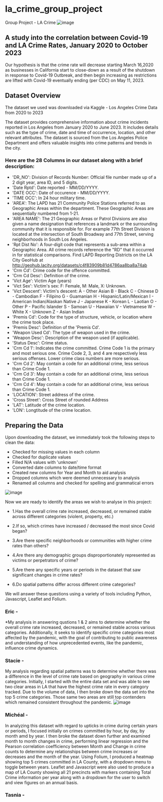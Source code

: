 # la_crime_group_project
Group Project - LA Crime 
![image](https://github.com/eshih22/la_crime_group_project/assets/146681542/77fb3d76-60f7-4fd8-9d1f-391cada4e4d2)

## A study into the correlation between Covid-19 and LA Crime Rates, January 2020 to October 2023

Our hypothesis is that the crime rate will decrease starting March 16,2020 as businesses in California start to close-down as a result of the  shutdown in response to Covid-19 Outbreak, and then begin increasing as restrictions are lifted with Covid-19 eventually ending (per CDC) on May 11, 2023.

## Dataset Overview
The dataset we used was downloaded via Kaggle - 
Los Angeles Crime Data from 2020 to 2023

The dataset provides comprehensive information about crime incidents reported in Los Angeles from January 2020 to June 2023. It includes details such as the type of crime, date and time of occurrence, location, and other relevant attributes. The dataset is sourced from the Los Angeles Police Department and offers valuable insights into crime patterns and trends in the city.

### Here are the 28 Columns in our dataset along with a brief description:

* 'DR_NO':	Division of Records Number: Official file number made up of a 2 digit year, area ID, and 5 digits.
* 'Date Rptd':	Date reported - MM/DD/YYYY.
* 'DATE OCC':	Date of occurence - MM/DD/YYYY.
* 'TIME OCC':	In 24 hour military time.
* 'AREA':	The LAPD has 21 Community Police Stations referred to as Geographic Areas within the department. These Geographic Areas are sequentially numbered from 1-21.
* 'AREA NAME':	The 21 Geographic Areas or Patrol Divisions are also given a name designation that references a landmark or the surrounding community that it is responsible for. For example 77th Street Division is located at the intersection of South Broadway and 77th Street, serving neighborhoods in South Los Angeles.
* 'Rpt Dist No':	A four-digit code that represents a sub-area within a Geographic Area. All crime records reference the "RD" that it occurred in for statistical comparisons. Find LAPD Reporting Districts on the LA City GeoHub at http://geohub.lacity.org/datasets/c4f83909b81d4786aa8ba8a74ab
* 'Crm Cd':	Crime code for the offence committed.
* 'Crm Cd Desc':	Definition of the crime.
* 'Vict Age':	Victim Age (years)
* 'Vict Sex':	Victim's sex: F: Female, M: Male, X: Unknown.
* 'Vict Descent':	Victim's descent:
A - Other Asian
B - Black
C - Chinese
D - Cambodian
F - Filipino
G - Guamanian
H - Hispanic/Latin/Mexican
I - American Indian/Alaskan Native
J - Japanese
K - Korean
L - Laotian
O - Other
P - Pacific Islander
S - Samoan
U - Hawaiian
V - Vietnamese
W - White
X - Unknown
Z - Asian Indian
* 'Premis Cd':	Code for the type of structure, vehicle, or location where the crime took place.
* 'Premis Desc':	Definition of the 'Premis Cd'.
* 'Weapon Used Cd':	The type of weapon used in the crime.
* 'Weapon Desc':	Description of the weapon used (if applicable).
* 'Status Desc':	Crime status.
* 'Crm Cd 1':	Indicates the crime committed. Crime Code 1 is the primary and most serious one. Crime Code 2, 3, and 4 are respectively less serious offenses. Lower crime class numbers are more serious.
* 'Crm Cd 2':	May contain a code for an additional crime, less serious than Crime Code 1.
* 'Crm Cd 3':	May contain a code for an additional crime, less serious than Crime Code 1.
* 'Crm Cd 4':	May contain a code for an additional crime, less serious than Crime Code 1.
* 'LOCATION':	Street address of the crime.
* 'Cross Street':	Cross Street of rounded Address
* 'LAT': Latitude of the crime location.
* 'LON':	Longtitude of the crime location.

## Preparing the Data 
Upon downloading the dataset, we immediately took the following steps to clean the data:

* Checked for missing values in each column
* Checked for duplicate values
* Filled N/A values with 'unknown'
* Converted date columns to date/time format
* Created new columns for Year and Month to aid analysis
* Dropped columns which were deemed unnecessary to analysis
* Renamed all columns and checked for spelling and grammatical errors

![image](https://github.com/eshih22/la_crime_group_project/assets/146681542/fcbcb50f-5e37-4ab0-83ad-1dc91b81a93a)


Now we are ready to identify the areas we wish to analyse in this project:

* 1.Has the overall crime rate increased, decreased, or remained stable across different categories (violent, property, etc.)
 
* 2.If so, which crimes have increased / decreased the most since Covid began?

* 3.Are there specific neighborhoods or communities with higher crime rates than others?
  
* 4.Are there any demographic groups disproportionately represented as victims or perpetrators of crime?

* 5.Are there any specific years or periods in the dataset that saw significant changes in crime rates? 
 
* 6.Do spatial patterns differ across different crime categories?

We will answer these questions using a variety of tools including Python, Javascript, Leaflet and Folium.



### Eric -
*My analysis in answering qustions 1 & 2 aims to determine whether the overall crime rate increased, decreased, or remained stable across various categories. Additionally, it seeks to identify specific crime categories most affected by the pandemic, with the goal of contributing to public awareness and understanding of how unprecedented events, like the pandemic, influence crime dynamics.


### Stacie - 
My analysis regarding spatial patterns was to determine whether there was a difference in the level of crime rate based on geography in various crime categories. Initially, I started with the entire data set and was able to see two clear areas in LA that have the highest crime rate in every category tracked. Due to the volume of data, I then broke down the data set into the top 5 crime categories. Those same two areas are still top contenders which remained consistent throughout the pandemic.
![image](https://github.com/eshih22/la_crime_group_project/assets/146681542/5aec970b-03a9-4bb6-9726-d8d6bed73657)


### Michéal - 
In analyzing this dataset with regard to upticks in crime during certain years or periods, I focused initially on crimes committed by hour, by day, by month amd by year. I then broke the dataset down further and examined month to month changes in crime, performing linear regression and  the Pearson correlation coefficiency between Month and Change in crime counts to determine any relationships between crime increases or decreases and the month of the year. Using Folium, I produced a heatmap showing top 5 crimes committed in LA County, with a dropdown menu to toggle between years.
Leaflet and Javascript were also used to produce a map of LA County showing all 21 precincts with markers containing Total Crime information per year along with a dropdown for the user to switch and view figures on an annual basis.



### Tasnia - 








